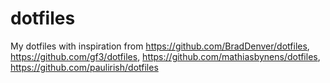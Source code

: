 # dotfiles
My dotfiles with inspiration from https://github.com/BradDenver/dotfiles, https://github.com/gf3/dotfiles, https://github.com/mathiasbynens/dotfiles, https://github.com/paulirish/dotfiles

